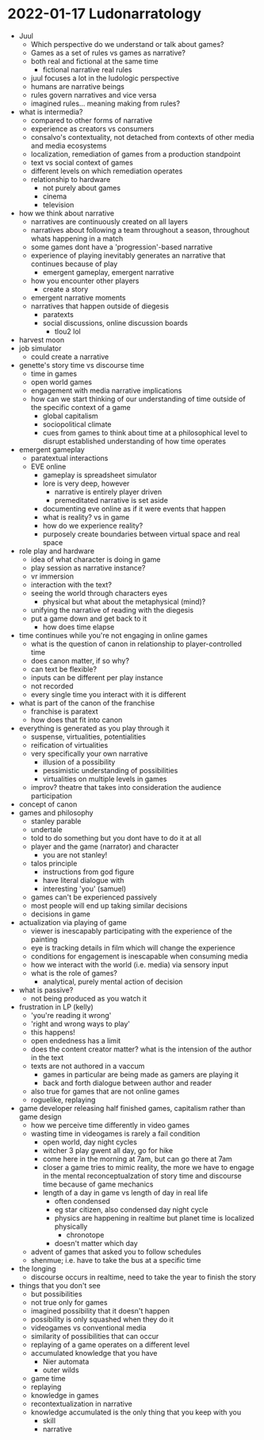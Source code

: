 # 2022-01-17 Ludonarratology

* Juul
  * Which perspective do we understand or talk about games?
  * Games as a set of rules vs games as narrative?
  * both real and fictional at the same time
    * fictional narrative real rules
  * juul focuses a lot in the ludologic perspective
  * humans are narrative beings
  * rules govern narratives and vice versa
  * imagined rules... meaning making from rules?
* what is intermedia?
  * compared to other forms of narrative
  * experience as creators vs consumers
  * consalvo's contextuality, not detached from contexts of other media and media ecosystems
  * localization, remediation of games from a production standpoint
  * text vs social context of games
  * different levels on which remediation operates
  * relationship to hardware
    * not purely about games
    * cinema
    * television
* how we think about narrative
  * narratives are continuously created on all layers
  * narratives about following a team throughout a season, throughout whats happening in a match
  * some games dont have a 'progression'-based narrative
  * experience of playing inevitably generates an narrative that continues because of play
    * emergent gameplay, emergent narrative
  * how you encounter other players
    * create a story 
  * emergent narrative moments
  * narratives that happen outside of diegesis
    * paratexts
    * social discussions, online discussion boards
      * tlou2 lol
* harvest moon
* job simulator
  * could create a narrative
* genette's story time vs discourse time
  * time in games
  * open world games
  * engagement with media narrative implications
  * how can we start thinking of our understanding of time outside of the specific context of a game
    * global capitalism
    * sociopolitical climate
    * cues from games to think about time at a philosophical level to disrupt established understanding of how time operates
* emergent gameplay
  * paratextual interactions
  * EVE online
    * gameplay is spreadsheet simulator
    * lore is very deep, however
      * narrative is entirely player driven
      * premeditated narrative is set aside
    * documenting eve online as if it were events that happen
    * what is reality? vs in game
    * how do we experience reality?
    * purposely create boundaries between virtual space and real space
* role play and hardware
  * idea of what character is doing in game
  * play session as narrative instance?
  * vr immersion
  * interaction with the text?
  * seeing the world through characters eyes
    * physical but what about the metaphysical (mind)?
  * unifying the narrative of reading with the diegesis
  * put a game down and get back to it
    * how does time elapse
* time continues while you're not engaging in online games
  * what is the question of canon in relationship to player-controlled time
  * does canon matter, if so why?
  * can text be flexible?
  * inputs can be different per play instance
  * not recorded
  * every single time you interact with it is different
* what is part of the canon of the franchise
  * franchise is paratext
  * how does that fit into canon
* everything is generated as you play through it
  * suspense, virtualities, potentialities
  * reification of virtualities
  * very specifically your own narrative 
    * illusion of a possibility
    * pessimistic understanding of possibilities
    * virtualities on multiple levels in games
  * improv? theatre that takes into consideration the audience participation
* concept of canon
* games and philosophy
  * stanley parable
  * undertale
  * told to do something but you dont have to do it at all
  * player and the game (narrator) and character
    * you are not stanley!
  * talos principle
    * instructions from god figure
    * have literal dialogue with
    * interesting 'you' (samuel)
  * games can't be experienced passively
  * most people will end up taking similar decisions
  * decisions in game
* actualization via playing of game
  * viewer is inescapably participating with the experience of the painting
  * eye is tracking details in film which will change the experience
  * conditions for engagement is inescapable when consuming media
  * how we interact with the world (i.e. media) via sensory input
  * what is the role of games?
    * analytical, purely mental action of decision
* what is passive?
  * not being produced as you watch it
* frustration in LP (kelly)
  * 'you're reading it wrong'
  * 'right and wrong ways to play'
  * this happens!
  * open endedness has a limit
  * does the content creator matter? what is the intension of the author in the text
  * texts are not authored in a vaccum 
    * games in particular are being made as gamers are playing it
    * back and forth dialogue between author and reader
  * also true for games that are not online games
  * roguelike, replaying
* game developer releasing half finished games, capitalism rather than game design
  * how we perceive time differently in video games
  * wasting time in videogames is rarely a fail condition
    * open world, day night cycles
    * witcher 3 play gwent all day, go for hike
    * come here in the morning at 7am, but can go there at 7am
    * closer a game tries to mimic reality, the more we have to engage in the mental reconceptualzation of story time and discourse time because of game mechanics
    * length of a day in game vs length of day in real life
      * often condensed
      * eg star citizen, also condensed day night cycle
      * physics are happening in realtime but planet time is localized physically
        * chronotope
      * doesn't matter which day
  * advent of games that asked you to follow schedules
  * shenmue; i.e. have to take the bus at a specific time
* the longing
  * discourse occurs in realtime, need to take the year to finish the story
* things that you don't see
  * but possibilities
  * not true only for games
  * imagined possibility that it doesn't happen
  * possibility is only squashed when they do it
  * videogames vs conventional media
  * similarity of possibilities that can occur
  * replaying of a game operates on a different level
  * accumulated knowledge that you have
    * Nier automata
    * outer wilds
  * game time
  * replaying
  * knowledge in games
  * recontextualization in narrative
  * knowledge accumulated is the only thing that you keep with you
    * skill
    * narrative